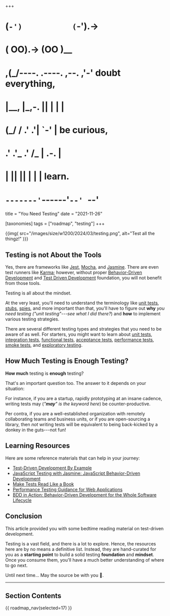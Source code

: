 +++
#   (`-')           (`-').->
#   ( OO).->        (OO )__
# ,(_/----. .----. ,--. ,'-' doubt everything,
# |__,    |\_,-.  ||  | |  |
#  (_/   /    .' .'|  `-'  | be curious,
#  .'  .'_  .'  /_ |  .-.  |
# |       ||      ||  | |  | learn.
# `-------'`------'`--' `--'

title = "You Need Testing"
date = "2021-11-26"

[taxonomies]
tags = ["roadmap", "testing"]
+++

{{img(
  src="/images/size/w1200/2024/03/testing.png",
  alt="Test all the thingz!"
)}}

## Testing is **not** About the Tools

Yes, there are frameworks
like [Jest](https://jestjs.io/), [Mocha](https://mochajs.org/),
and [Jasmine](https://jasmine.github.io/). There are even test runners
like [Karma](https://karma-runner.github.io/2.0/index.html); however, without
proper [Behavior-Driven Development](https://en.wikipedia.org/wiki/Behavior-driven_development)
and [Test Driven Development](https://en.wikipedia.org/wiki/Test-driven_development)
foundation, you will not benefit from those tools.

Testing is all about the mindset.

At the very least, you'll need to understand the terminology
like [unit tests](https://en.wikipedia.org/wiki/Unit_testing), 
[stubs](https://en.wikipedia.org/wiki/Test_stub), 
[spies](https://stackoverflow.com/questions/12827580/mocking-vs-spying-in-mocking-frameworks),
and more important than that, you'll have to figure out **why** _you need
testing ("unit testing"---see what I did there?_) and **how** to implement
various testing strategies.

There are several different testing types and strategies that you need to be
aware of as well. For starters, you might want to learn
about [unit tests](https://en.wikipedia.org/wiki/Unit_testing), 
[integration tests](https://en.wikipedia.org/wiki/Integration_testing), 
[functional tests](https://en.wikipedia.org/wiki/Functional_testing), 
[acceptance tests](https://en.wikipedia.org/wiki/Acceptance_testing), 
[performance tests](https://en.wikipedia.org/wiki/Software_performance_testing), 
[smoke tests](https://en.wikipedia.org/wiki/Smoke_testing_(software)),
and [exploratory testing](https://en.wikipedia.org/wiki/Exploratory_testing).

## How Much Testing is Enough Testing?

**How much** testing is **enough** testing?

That's an important question too. The answer to it depends on your situation:

For instance, if you are a startup, rapidly prototyping at an insane cadence,
writing tests may (_"**may**" is the keyword here_) be counter-productive.

Per contra, if you are a well-established organization with remotely
collaborating teams and business units, or if you are open-sourcing a library,
then *not* writing tests will be equivalent to being back-kicked by a donkey in
the guts---not fun!

## Learning Resources

Here are some reference materials that can help in your journey:

* [Test-Driven Development By Example](https://www.goodreads.com/book/show/387190.Test_Driven_Development)
* [JavaScript Testing with Jasmine: JavaScript Behavior-Driven Development](https://www.goodreads.com/book/show/17165516-javascript-testing-with-jasmine)
* [Make Tests Read Like a Book](http://www.uxebu.com/blog/2013/01/08/make-tests-read-like-a-book/)
* [Performance Testing Guidance for Web Applications](https://www.goodreads.com/book/show/3133219-performance-testing-guidance-for-web-applications)
* [BDD in Action: Behavior-Driven Development for the Whole Software Lifecycle](https://www.goodreads.com/book/show/20578311-bdd-in-action)

## Conclusion

This article provided you with some bedtime reading material on test-driven
development.

Testing is a vast field, and there is a lot to explore. Hence, the resources
here are by no means a definitive list. Instead, they are hand-curated for you
as a **starting point** to build a solid testing **foundation** and **mindset**.
Once you consume them, you'll have a much better understanding of where to go
next.

Until next time... May the source be with you 🦄.

--------

## Section Contents

{{ roadmap_nav(selected=17) }}
